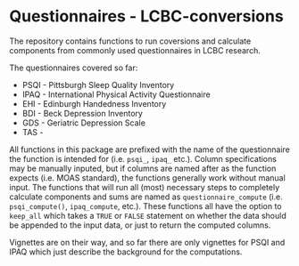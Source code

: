 # Questionnaires - LCBC-conversions

The repository contains functions to run coversions and calculate components from commonly used questionnaires in LCBC research. 

The questionnaires covered so far:  
- PSQI - Pittsburgh Sleep Quality Inventory
- IPAQ - International Physical Activity Questionnaire
- EHI - Edinburgh Handedness Inventory
- BDI - Beck Depression Inventory
- GDS - Geriatric Depression Scale
- TAS - 


All functions in this package are prefixed with the name of the questionnaire the function is intended for (i.e. `psqi_`, `ipaq_` etc.). 
Column specifications may be manually inputed, but if columns are named after as the function expects (i.e. MOAS standard), the functions generally work without manual input. 
The functions that will run all (most) necessary steps to completely calculate components and sums are named as `questionnaire_compute` (i.e. `psqi_compute()`, `ipaq_compute`, etc.). These functions all have the option to `keep_all` which takes a `TRUE` or `FALSE` statement on whether the data should be appended to the input data, or just to return the computed columns.

Vignettes are on their way, and so far there are only vignettes for PSQI and IPAQ which  just describe the background for the computations. 
